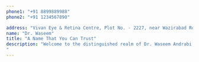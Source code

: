 ```yaml
---
phone1: "+91 8899889988"
phone2: "+91 1234567890"

address: "Vivan Eye & Retina Centre, Plot No. - 2227, near Wazirabad Road, Wazirabad, Sector 57, Gurugram, Haryana 122011"
name: "Dr. Waseem"
title: "A Name That You Can Trust"
description: "Welcome to the distinguished realm of Dr. Waseem Andrabi, a renowned figure in the domain of reproductive biology and embryology. With a decade of profound experience, Dr. Andrabi stands as a beacon of expertise, both nationally and internationally, in the field of assisted reproductive technologies.
"
---
```

